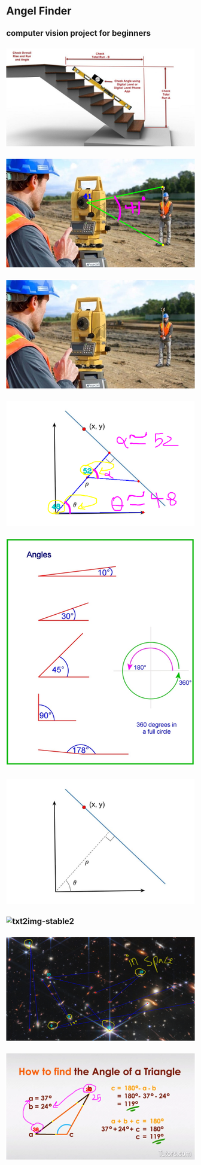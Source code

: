 # **Angel Finder**
## computer vision project for beginners

## ![txt2img-stable2](src/s%20(1).jpg)
## ![txt2img-stable2](src/p%20(1).png)
## ![txt2img-stable2](src/s%20(2).jpg)
## ![txt2img-stable2](src/p%20(3).png)
## ![txt2img-stable2](src/s%20(5).jpg)
## ![txt2img-stable2](src/s%20(6).jpg)
## ![txt2img-stable2](src/s%20(7).jpg)
## ![txt2img-stable2](src/p%20(2).png)
## ![txt2img-stable2](src/p%20(4).png)
